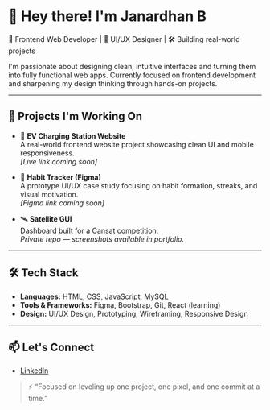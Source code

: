 # 👋 Hey there! I'm Janardhan B

🎯 Frontend Web Developer | 🎨 UI/UX Designer | 🛠️ Building real-world projects

I'm passionate about designing clean, intuitive interfaces and turning them into fully functional web apps. Currently focused on frontend development and sharpening my design thinking through hands-on projects.

---
## 🚀 Projects I'm Working On

- 🔋 **EV Charging Station Website**  
  A real-world frontend website project showcasing clean UI and mobile responsiveness.  
  _[Live link coming soon]_

- 📱 **Habit Tracker (Figma)**  
  A prototype UI/UX case study focusing on habit formation, streaks, and visual motivation.  
  _[Figma link coming soon]_

- 🛰️ **Satellite GUI**  
  Dashboard built for a Cansat competition.  
  _Private repo — screenshots available in portfolio._

---

## 🛠 Tech Stack

- **Languages:** HTML, CSS, JavaScript, MySQL  
- **Tools & Frameworks:** Figma, Bootstrap, Git, React (learning)  
- **Design:** UI/UX Design, Prototyping, Wireframing, Responsive Design

---

## 📫 Let's Connect

- [LinkedIn](https://www.linkedin.com/in/janardhan345/)

> ⚡ “Focused on leveling up one project, one pixel, and one commit at a time.”
